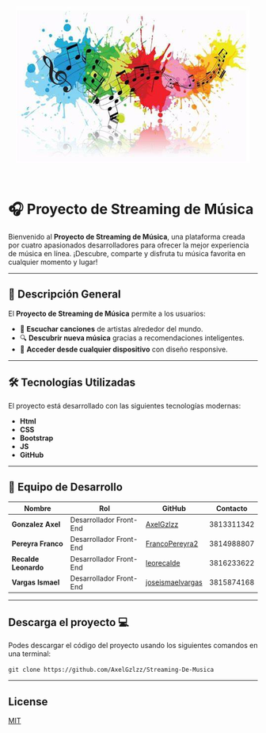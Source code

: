 <p align="center">
 <img src="./img/readme.jpeg" alt="imagen musica">
</p>
</br>

# 🎧 **Proyecto de Streaming de Música**

Bienvenido al **Proyecto de Streaming de Música**, una plataforma creada por cuatro apasionados desarrolladores para ofrecer la mejor experiencia de música en línea. ¡Descubre, comparte y disfruta tu música favorita en cualquier momento y lugar!

---

## 🚀 **Descripción General**

El **Proyecto de Streaming de Música** permite a los usuarios:

- 🎵 **Escuchar canciones** de artistas alrededor del mundo.
- 🔍 **Descubrir nueva música** gracias a recomendaciones inteligentes.
- 📱 **Acceder desde cualquier dispositivo** con diseño responsive.

---

## 🛠️ **Tecnologías Utilizadas**

El proyecto está desarrollado con las siguientes tecnologías modernas:

- **Html**
- **CSS**
- **Bootstrap**
- **JS**
- **GitHub**

---

## 👥 **Equipo de Desarrollo**

| Nombre         | Rol                             | GitHub                                           | Contacto                |
| -------------- | ------------------------------- | ------------------------------------------------ | ----------------------- |
| **Gonzalez Axel**  | Desarrollador Front-End  | [AxelGzlzz](https://github.com/AxelGzlzz)           | 3813311342          |
| **Pereyra Franco** | Desarrollador Front-End  | [FrancoPereyra2](https://github.com/FrancoPereyra2)   | 3814988807        |
| **Recalde Leonardo**| Desarrollador Front-End | [leorecalde](https://github.com/leorecalde) | 3816233622     |
| **Vargas Ismael**| Desarrollador Front-End | [joseismaelvargas](https://github.com/joseismaelvargas) | 3815874168        |

---

## Descarga el proyecto 💻

Podes descargar el código del proyecto usando los siguientes comandos en una terminal:

`git clone https://github.com/AxelGzlzz/Streaming-De-Musica`



---
## License

[MIT](https://choosealicense.com/licenses/mit/)